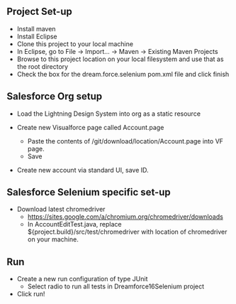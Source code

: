 ## Project Set-up
* Install maven
* Install Eclipse
* Clone this project to your local machine
* In Eclipse, go to File -> Import... -> Maven -> Existing Maven Projects
* Browse to this project location on your local filesystem and use that as the root directory
* Check the box for the dream.force.selenium pom.xml file and click finish

## Salesforce Org setup
* Load the Lightning Design System into org as a static resource
 
* Create new Visualforce page called Account.page
  *  Paste the contents of /git/download/location/Account.page into VF page.
  * Save
* Create new account via standard UI, save ID.

## Salesforce Selenium specific set-up
* Download latest chromedriver
  * https://sites.google.com/a/chromium.org/chromedriver/downloads
  * In AccountEditTest.java, replace ${project.build}/src/test/chromedriver with location of chromedriver on your machine.


## Run
* Create a new run configuration of type JUnit
  * Select radio to run all tests in Dreamforce16Selenium project
* Click run!
